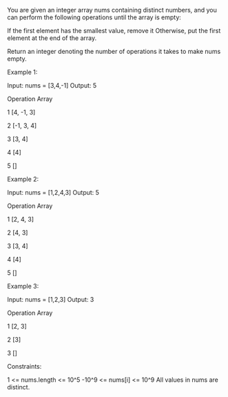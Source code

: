You are given an integer array nums containing distinct numbers, and you can
perform the following operations until the array is empty:


If the first element has the smallest value, remove it
Otherwise, put the first element at the end of the array.


Return an integer denoting the number of operations it takes to make nums
empty.


Example 1:


Input: nums = [3,4,-1]
Output: 5





Operation
Array




1
[4, -1, 3]


2
[-1, 3, 4]


3
[3, 4]


4
[4]


5
[]




Example 2:


Input: nums = [1,2,4,3]
Output: 5





Operation
Array




1
[2, 4, 3]


2
[4, 3]


3
[3, 4]


4
[4]


5
[]




Example 3:


Input: nums = [1,2,3]
Output: 3





Operation
Array




1
[2, 3]


2
[3]


3
[]





Constraints:


1 <= nums.length <= 10^5
-10^9 <= nums[i] <= 10^9
All values in nums are distinct.




